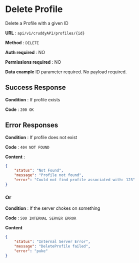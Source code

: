 # Delete Profile

Delete a Profile with a given ID

**URL** : `api/v1/cruddyAPI/profiles/{id}`

**Method** : `DELETE`

**Auth required** : NO

**Permissions required** : NO

**Data example** ID parameter required. No payload required.

## Success Response

**Condition** : If profile exists

**Code** : `200 OK`

## Error Responses

**Condition** : If profile does not exist

**Code** : `404 NOT FOUND`

**Content** : 
```json
{
    "status": "Not Found",
    "message": "Profile not found",
    "error": "Could not find profile associated with: 123"
}
```

### Or

**Condition** : If the server chokes on something

**Code** : `500 INTERNAL SERVER ERROR`

**Content**
```json
{
    "status": "Internal Server Error",
    "message": "DeleteProfile failed",
    "error": "puke"
}
```